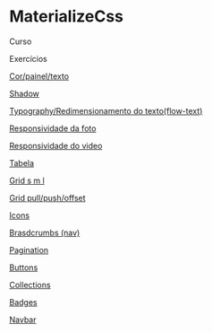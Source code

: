 # MaterializeCss
 Curso

 
 Exercícios

 <p><a href="https://darlingcris.github.io/MaterializeCss/Exercícios/ex01/index.html">Cor/painel/texto</a></p>
 <p><a href="https://darlingcris.github.io/MaterializeCss/Exercícios/ex02/Shadow.html">Shadow</a></p>
 <p><a href="https://darlingcris.github.io/MaterializeCss/Exercícios/ex03/Typography.html">Typography/Redimensionamento do texto(flow-text)</a></p>
 <p><a href="https://darlingcris.github.io/MaterializeCss/Exercícios/ex04/foto.html">Responsividade da foto</a></p>
 <p><a href="https://darlingcris.github.io/MaterializeCss/Exercícios/ex04/video.html">Responsividade do video</a></p>
 <p><a href="https://darlingcris.github.io/MaterializeCss/Exercícios/ex05/table.html">Tabela</a></p>
 <p><a href="https://darlingcris.github.io/MaterializeCss/Exercícios/ex06/grid.html">Grid s m l</a></p>
 <p><a href="https://darlingcris.github.io/MaterializeCss/Exercícios/ex06/gridII.html">Grid pull/push/offset</a></p>
 <p><a href="https://darlingcris.github.io/MaterializeCss/Exercícios/ex07/icons.html">Icons</a></p>
 <p><a href="https://darlingcris.github.io/MaterializeCss/Exercícios/ex08/brasdcrumbs.html">Brasdcrumbs (nav)</a></p>
 <p><a href="https://darlingcris.github.io/MaterializeCss/Exercícios/ex08/pagination.html">Pagination</a></p>
<p><a href="https://darlingcris.github.io/MaterializeCss/Exercícios/ex09/buttons.html">Buttons</a></p>
<p><a href="https://darlingcris.github.io/MaterializeCss/Exercícios/ex10/collections.html">Collections</a></p>
<p><a href="https://darlingcris.github.io/MaterializeCss/Exercícios/ex11/badges.html">Badges</a></p>
 <p><a href="https://darlingcris.github.io/MaterializeCss/Exercícios/ex13/navbar.html">Navbar</a></p>

